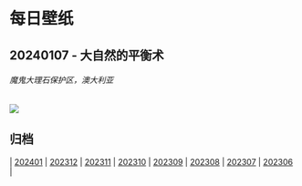 # 每日壁纸

## 20240107 - 大自然的平衡术

###### 魔鬼大理石保护区，澳大利亚

![](https://www.bing.com/th?id=OHR.DevilsMarbles_ZH-CN4897809914_UHD.jpg)

## 归档

| [202401](/202401/README.md)
| [202312](/202312/README.md)
| [202311](/202311/README.md)
| [202310](/202310/README.md)
| [202309](/202309/README.md)
| [202308](/202308/README.md)
| [202307](/202307/README.md)
| [202306](/202306/README.md)
|